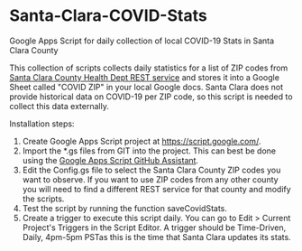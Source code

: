 # Santa-Clara-COVID-Stats
Google Apps Script for daily collection of local COVID-19 Stats in Santa Clara County

This collection of scripts collects daily statistics for a list of ZIP codes from [Santa Clara County Health Dept REST service](https://data.sccgov.org/browse?category=COVID-19) and stores it into a Google Sheet called "COVID ZIP" in your local Google docs. Santa Clara does not provide historical data on COVID-19 per ZIP code, so this script is needed to collect this data externally.

Installation steps:
1. Create Google Apps Script project at https://script.google.com/.
2. Import the \*.gs files from GIT into the project. This can best be done using the [Google Apps Script GitHub Assistant](https://chrome.google.com/webstore/detail/google-apps-script-github/lfjcgcmkmjjlieihflfhjopckgpelofo?hl=en).
3. Edit the Config.gs file to select the Santa Clara County ZIP codes you want to observe. If you want to use ZIP codes from any other county you will need to find a different REST service for that county and modify the scripts.
4. Test the script by running the function saveCovidStats.
5. Create a trigger to execute this script daily. You can go to Edit > Current Project's Triggers in the Script Editor. A trigger should be Time-Driven, Daily, 4pm-5pm PSTas this is the time that Santa Clara updates its stats. 
